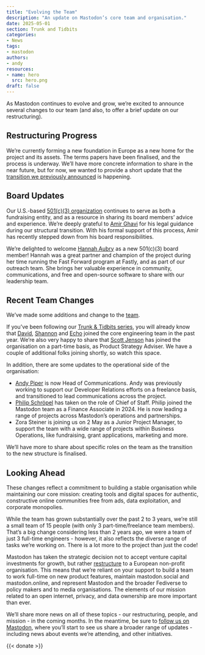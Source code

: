 ```yaml
---
title: "Evolving the Team"
description: "An update on Mastodon’s core team and organisation."
date: 2025-05-01
section: Trunk and Tidbits
categories:
- News
tags:
- mastodon
authors:
- andy
resources:
- name: hero
  src: hero.png
draft: false
---
```


As Mastodon continues to evolve and grow, we’re excited to announce several changes to our team (and also, to offer a brief update on our restructuring).

## Restructuring Progress

We’re currently forming a new foundation in Europe as a new home for the project and its assets. The terms papers have been finalised, and the process is underway. We’ll have more concrete information to share in the near future, but for now, we wanted to provide a short update that the [transition we previously announced](https://blog.joinmastodon.org/2025/01/the-people-should-own-the-town-square/) is happening.

## Board Updates

Our U.S.-based [501(c)(3) organization](https://blog.joinmastodon.org/2024/04/mastodon-forms-new-u.s.-non-profit/) continues to serve as both a fundraising entity, and as a  resource in sharing its board members’ advice and experience. We’re deeply grateful to [Amir Ghavi](https://mastodon.social/@aghavi) for his legal guidance during our structural transition. With his formal support of this process, Amir has recently stepped down from his board responsibilities.

We’re delighted to welcome [Hannah Aubry](https://hachyderm.io/@haubles) as a new 501(c)(3) board member! Hannah was a great partner and champion of the project during her time running the Fast Forward program at Fastly, and as part of our outreach team. She brings her valuable experience in community, communications, and free and open-source software to share with our leadership team.

## Recent Team Changes

We’ve made some additions and change to the [team](https://joinmastodon.org/about#team).

If you’ve been following our [Trunk & Tidbits series](https://blog.joinmastodon.org/categories/trunk-and-tidbits/), you will already know that [David](https://upp2.com/@dave), [Shannon](https://mastodon.social/@whattherestimefor) and [Echo](https://tech.lgbt/@chaosexanima) joined the core engineering team in the past year. We’re also very happy to share that [Scott Jenson](https://social.coop/@scottjenson) has joined the organisation on a part-time basis, as Product Strategy Adviser. We have a couple of additional folks joining shortly, so watch this space.

In addition, there are some updates to the operational side of the organisation:

- [Andy Piper](https://macaw.social/@andypiper) is now Head of Communications. Andy was previously working to support our Developer Relations efforts on a freelance basis, and transitioned to lead communications across the project.
- [Philip Schröpel](https://mastodon.social/@philipkristians) has taken on the role of Chief of Staff. Philip joined the Mastodon team as a Finance Associate in 2024. He is now leading a range of projects across Mastodon’s operations and partnerships.
- Zora Steiner is joining us on 2 May as a Junior Project Manager, to support the team with a wide range of projects within Business Operations, like fundraising, grant applications, marketing and more.

We’ll have more to share about specific roles on the team as the transition to the new structure is finalised.

## Looking Ahead

These changes reflect a commitment to building a stable organisation while maintaining our core mission: creating tools and digital spaces for authentic, constructive online communities free from ads, data exploitation, and corporate monopolies.

While the team has grown substantially over the past 2 to 3 years, we’re still a small team of 15 people (with only 3 part-time/freelance team members). That’s a big change considering less than 2 years ago, we were a team of just 3 full-time engineers - however, it also reflects the diverse range of tasks we’re working on. There is a lot more to the project than just the code!

Mastodon has taken the strategic decision not to accept venture capital investments for growth, but rather [restructure](https://blog.joinmastodon.org/2025/01/the-people-should-own-the-town-square/) to a European non-profit organisation. This means that we’re reliant on your support to build a team to work full-time on new product features, maintain mastodon.social and mastodon.online, and represent Mastodon and the broader Fediverse to policy makers and to media organisations. The elements of our mission related to an open internet, privacy, and data ownership are more important than ever.

We’ll share more news on all of these topics - our restructuring, people, and mission - in the coming months. In the meantime, be sure to [follow us on Mastodon](https://mastodon.social/@Mastodon), where you’ll start to see us share a broader range of updates - including news about events we’re attending, and other initiatives.

{{< donate >}}
